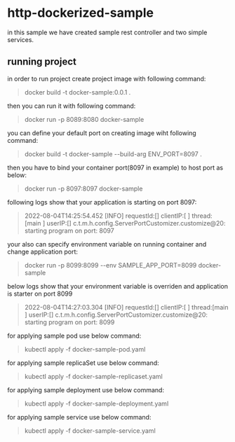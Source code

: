 # http-dockerized-sample
in this sample we have created sample rest controller and two simple services. 

## running project
in order to run project create project image with following command:

> docker build -t docker-sample:0.0.1 .

then you can run it with following command:

>docker run -p 8089:8080 docker-sample

you can define your default port on creating image wiht following command:

>docker build -t docker-sample --build-arg ENV_PORT=8097 .

then you have to bind your container port(8097 in example) to host port as below:

>docker run -p 8097:8097 docker-sample

following logs show that your application is starting on port 8097:

>2022-08-04T14:25:54.452 [INFO]  requestId:[] clientIP:[               ] thread:[main                     ] userIP:[] c.t.m.h.config.ServerPortCustomizer.customize@20:
    starting program on port: 8097

your also can specify environment variable on running container and change application port:

>docker run -p 8099:8099 --env SAMPLE_APP_PORT=8099 docker-sample

below logs show that your environment variable is overriden and application is starter on port 8099

>2022-08-04T14:27:03.304 [INFO]  requestId:[] clientIP:[               ] thread:[main                     ] userIP:[] c.t.m.h.config.ServerPortCustomizer.customize@20:
     starting program on port: 8099

for applying sample pod use below command:
>kubectl apply -f docker-sample-pod.yaml

for applying sample replicaSet use below command:
>kubectl apply -f docker-sample-replicaset.yaml

for applying sample deployment use below command:
>kubectl apply -f docker-sample-deployment.yaml

for applying sample service use below command:
>kubectl apply -f docker-sample-service.yaml

